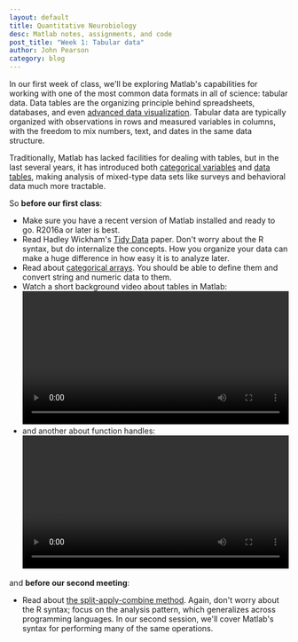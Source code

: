 ```yaml
---
layout: default
title: Quantitative Neurobiology
desc: Matlab notes, assignments, and code
post_title: "Week 1: Tabular data"
author: John Pearson
category: blog
---
```


In our first week of class, we'll be exploring Matlab's capabilities for working with one of the most common data formats in all of science: tabular data. Data tables are the organizing principle behind spreadsheets, databases, and even [advanced data visualization](http://ggplot2.org/). Tabular data are typically organized with observations in rows and measured variables in columns, with the freedom to mix numbers, text, and dates in the same data structure.

Traditionally, Matlab has lacked facilities for dealing with tables, but in the last several years, it has introduced both [categorical variables](https://www.mathworks.com/help/matlab/categorical-arrays.html) and [data tables](https://www.mathworks.com/help/matlab/tables.html), making analysis of mixed-type data sets like surveys and behavioral data much more tractable.

So **before our first class**:

- Make sure you have a recent version of Matlab installed and ready to go. R2016a or later is best.
- Read Hadley Wickham's [Tidy Data](https://www.jstatsoft.org/article/view/v059i10/v59i10.pdf) paper. Don't worry about the R syntax, but do internalize the concepts. How you organize your data can make a huge difference in how easy it is to analyze later.
- Read about [categorical arrays](https://www.mathworks.com/help/matlab/categorical-arrays.html). You should be able to define them and convert string and numeric data to them.
- Watch a short background video about tables in Matlab:
    <video width="100%" align="center" controls src="{{ site.videourl }}/tables.mp4" type="video/mp4">
		Your browser does not support the video tag.
	</video>
- and another about function handles:
    <video width="100%" align="center" controls src="{{ site.videourl }}/function_handles.mp4" type="video/mp4">
		Your browser does not support the video tag.
	</video>

and **before our second meeting**:

- Read about [the split-apply-combine method](https://www.jstatsoft.org/htaccess.php?volume=40&type=i&issue=01&paper=true). Again, don't worry about the R syntax; focus on the analysis pattern, which generalizes across programming languages. In our second session, we'll cover Matlab's syntax for performing many of the same operations.
